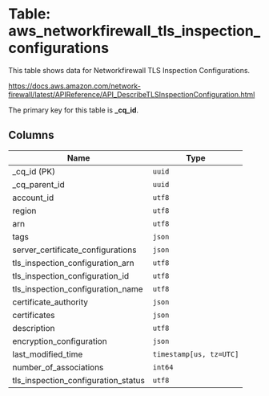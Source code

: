 # Table: aws_networkfirewall_tls_inspection_configurations

This table shows data for Networkfirewall TLS Inspection Configurations.

https://docs.aws.amazon.com/network-firewall/latest/APIReference/API_DescribeTLSInspectionConfiguration.html

The primary key for this table is **_cq_id**.

## Columns

| Name          | Type          |
| ------------- | ------------- |
|_cq_id (PK)|`uuid`|
|_cq_parent_id|`uuid`|
|account_id|`utf8`|
|region|`utf8`|
|arn|`utf8`|
|tags|`json`|
|server_certificate_configurations|`json`|
|tls_inspection_configuration_arn|`utf8`|
|tls_inspection_configuration_id|`utf8`|
|tls_inspection_configuration_name|`utf8`|
|certificate_authority|`json`|
|certificates|`json`|
|description|`utf8`|
|encryption_configuration|`json`|
|last_modified_time|`timestamp[us, tz=UTC]`|
|number_of_associations|`int64`|
|tls_inspection_configuration_status|`utf8`|